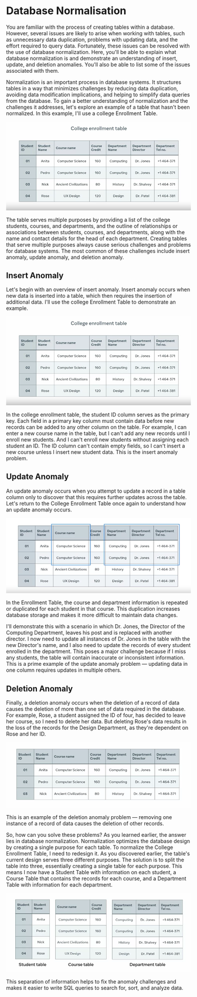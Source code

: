 # Database Normalisation

You are familiar with the process of creating tables within a database. However, several issues are likely to arise when working with tables, such as unnecessary data duplication, problems with updating data, and the effort required to query data. Fortunately, these issues can be resolved with the use of database normalization. Here, you'll be able to explain what database normalization is and demonstrate an understanding of insert, update, and deletion anomalies. You'll also be able to list some of the issues associated with them. 

Normalization is an important process in database systems. It structures tables in a way that minimizes challenges by reducing data duplication, avoiding data modification implications, and helping to simplify data queries from the database. To gain a better understanding of normalization and the challenges it addresses, let's explore an example of a table that hasn't been normalized. In this example, I'll use a college Enrollment Table.

<img src="img-001.png" width="100%" height="50%"/>

The table serves multiple purposes by providing a list of the college students, courses, and departments, and the outline of relationships or associations between students, courses, and departments, along with the name and contact details for the head of each department. Creating tables that serve multiple purposes always cause serious challenges and problems for database systems. The most common of these challenges include insert anomaly, update anomaly, and deletion anomaly.


## Insert Anomaly

Let's begin with an overview of insert anomaly. Insert anomaly occurs when new data is inserted into a table, which then requires the insertion of additional data. I'll use the college Enrollment Table to demonstrate an example.

<img src="img-001.png" width="100%" height="50%"/>

In the college enrollment table, the student ID column serves as the primary key. Each field in a primary key column must contain data before new records can be added to any other column on the table. For example, I can enter a new course name in the table, but I can't add any new records until I enroll new students. And I can't enroll new students without assigning each student an ID. The ID column can't contain empty fields, so I can't insert a new course unless I insert new student data. This is the insert anomaly problem.


## Update Anomaly

An update anomaly occurs when you attempt to update a record in a table column only to discover that this requires further updates across the table. Let's return to the College Enrollment Table once again to understand how an update anomaly occurs. 

<img src="img-002.png" width="100%" height="50%"/>

In the Enrollment Table, the course and department information is repeated or duplicated for each student in that course. This duplication increases database storage and makes it more difficult to maintain data changes. 

I'll demonstrate this with a scenario in which Dr. Jones, the Director of the Computing Department, leaves his post and is replaced with another director. I now need to update all instances of Dr. Jones in the table with the new Director's name, and I also need to update the records of every student enrolled in the department. This poses a major challenge because if I miss any students, the table will contain inaccurate or inconsistent information. This is a prime example of the update anomaly problem — updating data in one column requires updates in multiple others.


## Deletion Anomaly

Finally, a deletion anomaly occurs when the deletion of a record of data causes the deletion of more than one set of data required in the database. For example, Rose, a student assigned the ID of four, has decided to leave her course, so I need to delete her data. But deleting Rose's data results in the loss of the records for the Design Department, as they're dependent on Rose and her ID. 

<img src="img-003.png" width="100%" height="50%"/>

This is an example of the deletion anomaly problem — removing one instance of a record of data causes the deletion of other records.


So, how can you solve these problems? As you learned earlier, the answer lies in database normalization. Normalization optimizes the database design by creating a single purpose for each table. To normalize the College Enrollment Table, I need to redesign it. As you discovered earlier, the table's current design serves three different purposes. The solution is to split the table into three, essentially creating a single table for each purpose. This means I now have a Student Table with information on each student, a Course Table that contains the records for each course, and a Department Table with information for each department. 

<img src="img-004.png" width="100%" height="50%"/>

This separation of information helps to fix the anomaly challenges and makes it easier to write SQL queries to search for, sort, and analyze data.

